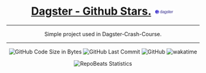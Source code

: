 <div align="center">
  
# [Dagster - Github Stars.](https://github.com/BrenoFariasdaSilva/Dagster-GitHub-Stars) <img src="https://github.com/BrenoFariasdaSilva/Dagster-GitHub-Stars/blob/main/.assets/Dagster.svg"  width="11%" height="11%">

</div>

<div align="center">
  
---
  
Simple project used in Dagster-Crash-Course.

---
</div>

<div align="center">

![GitHub Code Size in Bytes](https://img.shields.io/github/languages/code-size/BrenoFariasdaSilva/Dagster-GitHub-Stars)
![GitHub Last Commit](https://img.shields.io/github/last-commit/BrenoFariasdaSilva/Dagster-GitHub-Stars)
![GitHub](https://img.shields.io/github/license/BrenoFariasdaSilva/Dagster-GitHub-Stars)
![wakatime](https://wakatime.com/badge/github/BrenoFariasdaSilva/Dagster-GitHub-Stars.svg)

<div align="center">
  
![RepoBeats Statistics](https://repobeats.axiom.co/api/embed/5956a85a1c6097c587eca24d81c2f2933008e01b.svg "Repobeats analytics image")

</div>
